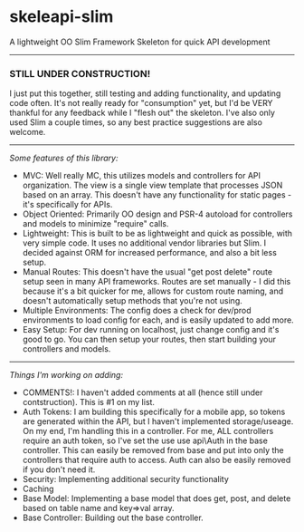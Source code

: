 # skeleapi-slim
A lightweight OO Slim Framework Skeleton for quick API development
___
### STILL UNDER CONSTRUCTION!
I just put this together, still testing and adding functionality, and updating code often. It's not really ready for "consumption" yet, but I'd be VERY thankful for any feedback while I "flesh out" the skeleton. I've also only used Slim a couple times, so any best practice suggestions are also welcome. 

___
*Some features of this library:*
- MVC: Well really MC, this utilizes models and controllers for API organization. The view is a single view template that processes JSON based on an array. This doesn't have any functionality for static pages - it's specifically for APIs.
- Object Oriented: Primarily OO design and PSR-4 autoload for controllers and models to minimize "require" calls.
- Lightweight: This is built to be as lightweight and quick as possible, with very simple code. It uses no additional vendor libraries but Slim. I decided against ORM for increased performance, and also a bit less setup.
- Manual Routes: This doesn't have the usual "get post delete" route setup seen in many API frameworks. Routes are set manually - I did this because it's a bit quicker for me, allows for custom route naming, and doesn't automatically setup methods that you're not using.
- Multiple Environments: The config does a check for dev/prod environments to load config for each, and is easily updated to add more.
- Easy Setup: For dev running on localhost, just change config and it's good to go. You can then setup your routes, then start building your controllers and models.

___
*Things I'm working on adding:*
- COMMENTS!: I haven't added comments at all (hence still under contstruction). This is #1 on my list.
- Auth Tokens: I am building this specifically for a mobile app, so tokens are generated within the API, but I haven't implemented storage/useage. On my end, I'm handling this in a controller. For me, ALL controllers require an auth token, so I've set the use use api\Auth in the base controller. This can easily be removed from base and put into only the controllers that require auth to access. Auth can also be easily removed if you don't need it.
- Security: Implementing additional security functionality
- Caching
- Base Model: Implementing a base model that does get, post, and delete based on table name and key=>val array.
- Base Controller: Building out the base controller.

